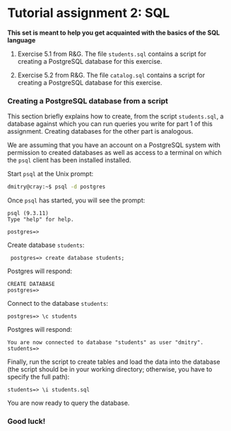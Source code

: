 # Tutorial assignment 2: SQL

**This set is meant to help you get acquainted with the basics
of the SQL language**

1. Exercise 5.1 from R&G.  The file `students.sql` contains a script
   for creating a PostgreSQL database for this exercise.

2. Exercise 5.2 from R&G.  The file `catalog.sql` contains a script
   for creating a PostgreSQL database for this exercise.


### Creating a PostgreSQL database from a script

This section briefly explains how to create, from the script
`students.sql`, a database against which you can run queries you write
for part 1 of this assignment.  Creating databases for the other part is
analogous.

We are assuming that you have an account on a PostgreSQL system with
permission to created databases as well as access to a terminal on
which the `psql` client has been installed installed.

Start `psql` at the Unix prompt:
```bash
dmitry@cray:~$ psql -d postgres
```
Once `psql` has started, you will see the prompt:
```
psql (9.3.11)
Type "help" for help.

postgres=>
```

Create database `students`:
```
 postgres=> create database students;
```
Postgres will respond:
```
CREATE DATABASE
postgres=> 
```

Connect to the database `students`:
```
postgres=> \c students
```
Postgres will respond:
```
You are now connected to database "students" as user "dmitry".
students=>
```
Finally, run the script to create tables and load the data into
the database (the script should be in your working directory;
otherwise, you have to specify the full path):
```
students=> \i students.sql
```
You are now ready to query the database.

### Good luck!

